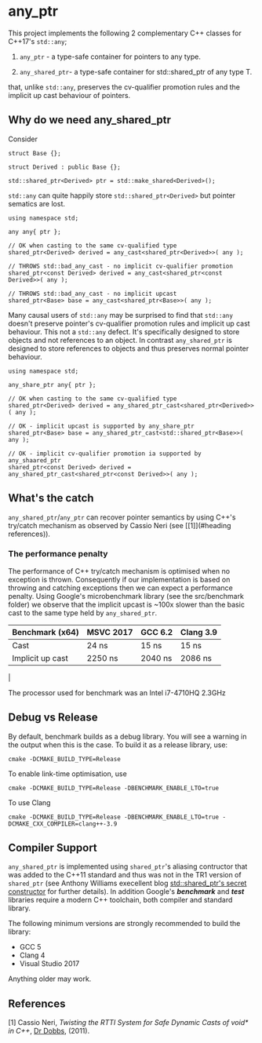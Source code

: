 # any_ptr
This project implements the following 2 complementary C++ classes for C++17's ```std::any```;

1. ```any_ptr``` - a type-safe container for pointers to any type. 

2. ```any_shared_ptr```- a type-safe container for std::shared_ptr<T> of any type T. 

that, unlike ```std::any```,  preserves the cv-qualifier promotion rules and the implicit up cast behaviour of pointers. 

## Why do we need any_shared_ptr

Consider
```
struct Base {};

struct Derived : public Base {};

std::shared_ptr<Derived> ptr = std::make_shared<Derived>();
```
```std::any``` can quite happily store ```std::shared_ptr<Derived>``` but pointer sematics are lost. 

```
using namespace std;

any any{ ptr };

// OK when casting to the same cv-qualified type
shared_ptr<Derived> derived = any_cast<shared_ptr<Derived>>( any );  

// THROWS std::bad_any_cast - no implicit cv-qualifier promotion
shared_ptr<const Derived> derived = any_cast<shared_ptr<const Derived>>( any );  

// THROWS std::bad_any_cast - no implicit upcast
shared_ptr<Base> base = any_cast<shared_ptr<Base>>( any );
```
Many causal users of ```std::any``` may be surprised to find that ```std::any``` doesn't preserve pointer's cv-qualifier promotion rules and implicit up cast behaviour. This not a ```std::any``` defect. It's specifically designed to store objects and not references to an object. In contrast ```any_shared_ptr``` is designed to store references to objects and thus preserves normal pointer behaviour.
```
using namespace std;

any_share_ptr any{ ptr };

// OK when casting to the same cv-qualified type
shared_ptr<Derived> derived = any_shared_ptr_cast<shared_ptr<Derived>>( any );  

// OK - implicit upcast is supported by any_share_ptr
shared_ptr<Base> base = any_shared_ptr_cast<std::shared_ptr<Base>>( any );  

// OK - implicit cv-qualifier promotion ia supported by any_shaared_ptr
shared_ptr<const Derived> derived = any_shared_ptr_cast<shared_ptr<const Derived>>( any );  
```

## What's the catch

```any_shared_ptr```/```any_ptr``` can recover pointer semantics by using C++'s try/catch mechanism as observed by Cassio Neri (see [[1]](#heading references)).   

### The performance penalty
The performance of C++ try/catch mechanism is optimised when no exception is thrown. Consequently if our implementation is based on throwing and catching exceptions then we can expect a performance penalty. Using Google's microbenchmark library (see the src/benchmark folder) we observe that the implicit upcast is ~100x slower than the basic cast to the same type held by ```any_shared_ptr```.

|Benchmark (x64) |MSVC 2017|GCC 6.2|Clang 3.9|
|-|-|-|-|
|Cast|24 ns|15 ns|15 ns|
|Implicit up cast|2250 ns|2040 ns|2086 ns|
|

The processor used for benchmark was an Intel i7-4710HQ 2.3GHz 

## Debug vs Release 
By default, benchmark builds as a debug library. You will see a warning in the output when this is the case. To build it as a release library, use:
```
cmake -DCMAKE_BUILD_TYPE=Release
```
To enable link-time optimisation, use
```
cmake -DCMAKE_BUILD_TYPE=Release -DBENCHMARK_ENABLE_LTO=true
```
To use Clang
```
cmake -DCMAKE_BUILD_TYPE=Release -DBENCHMARK_ENABLE_LTO=true -DCMAKE_CXX_COMPILER=clang++-3.9
```

## Compiler Support

```any_shared_ptr``` is implemented using ```shared_ptr```'s aliasing contructor that was added to the C++11 standard and thus was not in the TR1 version of ```shared_ptr``` (see Anthony Williams execellent blog [std::shared_ptr's secret constructor](https://www.justsoftwaresolutions.co.uk/cplusplus/shared-ptr-secret-constructor.html) for further details). In addition Google's ***benchmark*** and ***test*** libraries require a modern C++ toolchain, both compiler and standard library.

The following minimum versions are strongly recommended to build the library:  
* GCC 5  
* Clang 4  
* Visual Studio 2017  

Anything older may work.

## References

[1] Cassio Neri, _Twisting the RTTI System for Safe Dynamic Casts of void* in C++_, [Dr Dobbs](http://www.drdobbs.com/cpp/twisting-the-rtti-system-for-safe-dynami/229401004), (2011).
